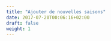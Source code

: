 ```yaml
---
title: "Ajouter de nouvelles saisons"
date: 2017-07-20T00:06:16+02:00
draft: false
weight: 1
---
```



